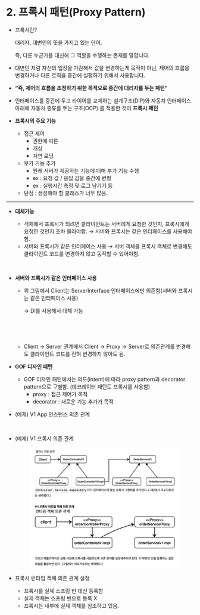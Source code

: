 # 2. 프록시 패턴(Proxy Pattern)

*   프록시란?

    대리자, 대변인의 뜻을 가지고 있는 단어.

    즉, 다른 누군가를 대신해 그 역할을 수행하는 존재를 말합니다.
* 대변인 처럼 자신의 입장을 가감해서 값을 변경하는게 목적이 아닌, 제어의 흐름을 변경하거나 다른 로직을 중간에 실행하기 위해서 사용합니다.
* **“즉, 제어의 흐름을 조정하기 위한 목적으로 중간에 대리자를 두는 패턴”**
* 인터페이스를 중간에 두고 타이어를 교체하는 설계구조(DIP)와 자동차 인터페이스 아래에 자동차 종류를 두는 구조(OCP) 를 적용한 것이 **프록시 패턴**
* **프록시의 주요 기능**
  * 접근 제어
    * 권한에 따른
    * 캐싱
    * 지연 로딩
  * 부가 기능 추가
    * 원래 서버가 제공하는 기능에 더해 부가 기능 수행
    * ex : 요청 값 / 응답 값을 중간에 변형
    * ex : 실행시간 측정 및 로그 남기기 등
  * 단점 : 생성해야 할 클래스가 너무 많음.

***

*   **대체가능**

    * 객체에서 프록시가 되려면 클라이언트는 서버에게 요청한 것인지, 프록시에게 요청한 것인지 조차 몰라야함. → 서버와 프록시는 같은 인터페이스를 사용해야함.
    * 서버와 프록시가 같은 인터페이스 사용 → 서버 객체를 프록시 객체로 변경해도 클라이언트 코드를 변경하지 않고 동작할 수 있어야함.

    <figure><img src="../.gitbook/assets/스크린샷 2024-05-20 10.28.29.png" alt="" width="375"><figcaption></figcaption></figure>


* **서버와 프록시가 같은 인터페이스 사용**
  *   위 그림에서 Client는 ServerInterface 인터페이스에만 의존함(서버와 프록시는 같은 인터페이스 사용)

      → DI를 사용해서 대체 가능

      <figure><img src="../.gitbook/assets/스크린샷 2024-05-20 10.32.10.png" alt="" width="375"><figcaption></figcaption></figure>

      <figure><img src="../.gitbook/assets/스크린샷 2024-05-20 10.32.15.png" alt="" width="375"><figcaption></figcaption></figure>
  * Client → Server 관계에서 Client → Proxy → Server로 의존관계를 변경해도 클라이언트 코드를 전혀 변경하지 않아도 됨.
* **GOF 디자인 패턴**
  * GOF 디자인 패턴에서는 의도(intent)에 따라 proxy pattern과 decorator pattern으로 구별함. (데코레이터 패턴도 프록시를 사용함)
    * proxy : 접근 제어가 목적
    * decorator : 새로운 기능 추가가 목적
*   (예제) V1 App 인스턴스 의존 관계

    <figure><img src="../.gitbook/assets/스크린샷 2024-05-20 14.34.14 (1).png" alt="" width="563"><figcaption></figcaption></figure>
*   (예제) V1 프록시 의존 관계

    <figure><img src="../.gitbook/assets/Untitled (19).png" alt=""><figcaption></figcaption></figure>
* 프록시 런타임 객체 의존 관계 설정
  * 프록시를 실제 스프링 빈 대신 등록함
  * 실제 객체는 스프링 빈으로 등록 X
  * 프록시는 내부에 실제 객체를 참조하고 있음.
